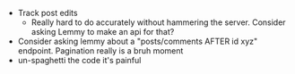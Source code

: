 -   Track post edits
    -   Really hard to do accurately without hammering the server. Consider asking Lemmy to make an api for that?
-   Consider asking lemmy about a "posts/comments AFTER id xyz" endpoint. Pagination really is a bruh moment
-   un-spaghetti the code it's painful
